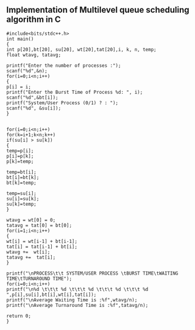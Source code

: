   ## Implementation of Multilevel queue scheduling algorithm in C

    #include<bits/stdc++.h>
    int main()
    {
    int p[20],bt[20], su[20], wt[20],tat[20],i, k, n, temp;
    float wtavg, tatavg;

    printf("Enter the number of processes :");
    scanf("%d",&n);
    for(i=0;i<n;i++)
    {
    p[i] = i;
    printf("Enter the Burst Time of Process %d: ", i);
    scanf("%d",&bt[i]);
    printf("System/User Process (0/1) ? : ");
    scanf("%d", &su[i]);
    }


    for(i=0;i<n;i++)
    for(k=i+1;k<n;k++)
    if(su[i] > su[k])
    {
    temp=p[i];
    p[i]=p[k];
    p[k]=temp;

    temp=bt[i];
    bt[i]=bt[k];
    bt[k]=temp;

    temp=su[i];
    su[i]=su[k];
    su[k]=temp;
    }

    wtavg = wt[0] = 0;
    tatavg = tat[0] = bt[0];
    for(i=1;i<n;i++)
    {
    wt[i] = wt[i-1] + bt[i-1];
    tat[i] = tat[i-1] + bt[i];
    wtavg +=  wt[i];
    tatavg +=  tat[i];
    }

    printf("\nPROCESS\t\t SYSTEM/USER PROCESS \tBURST TIME\tWAITING TIME\tTURNAROUND TIME");
    for(i=0;i<n;i++)
    printf("\n%d \t\t\t %d \t\t\t %d \t\t\t %d \t\t\t %d ",p[i],su[i],bt[i],wt[i],tat[i]);
    printf("\nAverage Waiting Time is :%f",wtavg/n);
    printf("\nAverage Turnaround Time is :%f",tatavg/n);

    return 0;
    }
